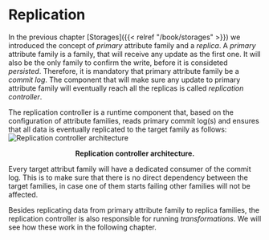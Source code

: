 # Replication

In the previous chapter [Storages]({{< relref "/book/storages" >}}) we introduced the concept of _primary_ attribute family and a _replica_. A _primary_ attribute family is a family, that will receive any update as the first one. It will also be the only family to confirm the write, before it is consideted _persisted_. Therefore, it is mandatory that primary attribute family be a _commit log_. The component that will make sure any update to primary attribute family will eventually reach all the replicas is called _replication controller_.

The replication controller is a runtime component that, based on the configuration of attribute families, reads primary commit log(s) and ensures that all data is eventually replicated to the target family as follows:
![Replication controller architecture](/images/replication/replication_controller.png)
<figcaption><center><b>Replication controller architecture.</b></center></figcaption>

Every target attribut family will have a dedicated consumer of the commit log. This is to make sure that there is no direct dependency between the target families, in case one of them starts failing other families will not be affected.

Besides replicating data from primary attribute family to replica families, the replication controller is also responsible for running _transformations_. We will see how these work in the following chapter.
